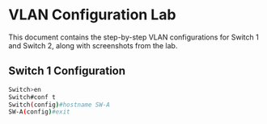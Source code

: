 # VLAN Configuration Lab

This document contains the step-by-step VLAN configurations for Switch 1 and Switch 2, along with screenshots from the lab.



## Switch 1 Configuration

```bash
Switch>en
Switch#conf t
Switch(config)#hostname SW-A
SW-A(config)#exit
```

